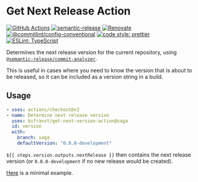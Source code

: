 # Get Next Release Action

[![GitHub Actions](https://github.com/bifravst/get-next-version-action/workflows/Test%20and%20Release/badge.svg)](https://github.com/bifravst/get-next-version-action/actions)
[![semantic-release](https://img.shields.io/badge/%20%20%F0%9F%93%A6%F0%9F%9A%80-semantic--release-e10079.svg)](https://github.com/semantic-release/semantic-release)
[![Renovate](https://img.shields.io/badge/renovate-enabled-brightgreen.svg)](https://renovatebot.com)
[![@commitlint/config-conventional](https://img.shields.io/badge/%40commitlint-config--conventional-brightgreen)](https://github.com/conventional-changelog/commitlint/tree/master/@commitlint/config-conventional)
[![code style: prettier](https://img.shields.io/badge/code_style-prettier-ff69b4.svg)](https://github.com/prettier/prettier/)
[![ESLint: TypeScript](https://img.shields.io/badge/ESLint-TypeScript-blue.svg)](https://github.com/typescript-eslint/typescript-eslint)

Determines the next release version for the current repository, using
[`@semantic-release/commit-analyzer`](https://github.com/semantic-release/commit-analyzer).

This is useful in cases where you need to know the version that is about to be
released, so it can be included as a version string in a build.

## Usage

```yaml
- uses: actions/checkout@v2
- name: Determine next release version
  uses: bifravst/get-next-version-action@saga
  id: version
  with:
    branch: saga
    defaultVersion: "0.0.0-development"
```

`${{ steps.version.outputs.nextRelease }}` then contains the next release
version (or `0.0.0-development` if no new release would be created).

[Here](./.github/workflows/usage.yaml) is a minimal example.
